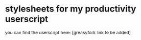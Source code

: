 # stylesheets for my productivity userscript
you can find the userscript here: [greasyfork link to be added]